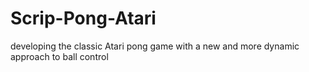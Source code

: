 # Scrip-Pong-Atari
developing the classic Atari pong game with a new and more dynamic approach to ball control
